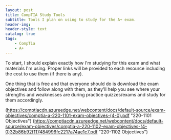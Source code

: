 ```yaml
---
layout: post
title: CompTIA Study Tools
subtitle: Tools I plan on using to study for the A+ exam.
header-img:
header-style: text
catalog: true
tags:
    - CompTia
    - A+
---
```


To start, I should explain exactly how I'm studying for this exam and what materials I'm using. Proper links will be provided to each resource including the cost to use them (if there is any). 

One thing that is free and that everyone should do is download the exam objectives and follow along with them, as they'll help you see where your strengths and weaknesses are during practice quizzes/exams and study for them accordingly.

(https://comptiacdn.azureedge.net/webcontent/docs/default-source/exam-objectives/comptia-a-220-1101-exam-objectives-(4-0).pdf "220-1101 Objectives")
(https://comptiacdn.azureedge.net/webcontent/docs/default-source/exam-objectives/comptia-a-220-1102-exam-objectives-(4-0)32b86b92f117484996fc2217a74ae1c7.pdf "220-1102 Objectives")
